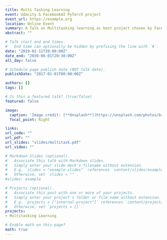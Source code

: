 ```yaml
---
title: Multi Tasking Learning
event: Udacity & FacebookAI PyTorch project
event_url: https://example.org
location: Online Event
summary: A Talk on Multitasking learning as best project chosen by FacebookAI and Udacity.
abstract: ""

# Talk start and end times.
#   End time can optionally be hidden by prefixing the line with `#`.
date: "2019-01-11T20:00:00Z"
date_end: "2030-06-01T20:30:00Z"
all_day: false

# Schedule page publish date (NOT talk date).
publishDate: "2017-01-01T00:00:00Z"

authors: []
tags: []

# Is this a featured talk? (true/false)
featured: false

image:
  caption: 'Image credit: [**Unsplash**](https://unsplash.com/photos/bzdhc5b3Bxs)'
  focal_point: Right

links:
url_code: ""
url_pdf: ""
url_slides: "slides/multitask.pdf"
url_video: ""

# Markdown Slides (optional).
#   Associate this talk with Markdown slides.
#   Simply enter your slide deck's filename without extension.
#   E.g. `slides = "example-slides"` references `content/slides/example-slides.md`.
#   Otherwise, set `slides = ""`.
#slides: example

# Projects (optional).
#   Associate this post with one or more of your projects.
#   Simply enter your project's folder or file name without extension.
#   E.g. `projects = ["internal-project"]` references `content/project/deep-learning/index.md`.
#   Otherwise, set `projects = []`.
projects:
- Multitasking Learning

# Enable math on this page?
math: true
---
```






